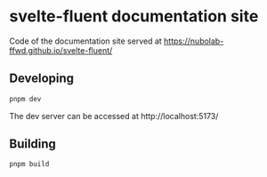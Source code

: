 # svelte-fluent documentation site

Code of the documentation site served at https://nubolab-ffwd.github.io/svelte-fluent/

## Developing

```bash
pnpm dev
```

The dev server can be accessed at http://localhost:5173/

## Building

```bash
pnpm build
```
